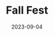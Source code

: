 ---
title: "Fall Fest"
date: "2023-09-04"
draft: false
externalUrl: "https://www.instagram.com/p/CwxfKZ6u65c/"
---